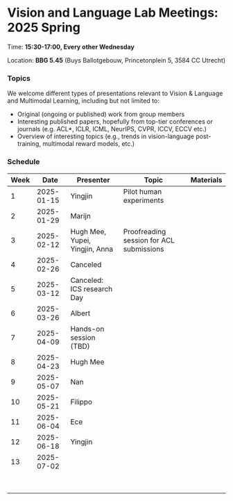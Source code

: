 # Vision and Language Lab Meetings: 2025 Spring

Time: **15:30-17:00, Every other Wednesday**

Location: **BBG 5.45** (Buys Ballotgebouw, Princetonplein 5, 3584 CC Utrecht)

### Topics

We welcome different types of presentations relevant to Vision & Language and Multimodal Learning, including but not limited to:
- Original (ongoing or published) work from group members
- Interesting published papers, hopefully from top-tier conferences or journals
  (e.g. ACL*, ICLR, ICML, NeurIPS, CVPR, ICCV, ECCV etc.)
- Overview of interesting topics
  (e.g., trends in vision-language post-training, multimodal reward models, etc.)

### Schedule

| Week | Date | Presenter | Topic | Materials |
| ---- | ----- | --------- | --------- | --------- |
|1 | 2025-01-15 | Yingjin | Pilot human experiments |  |
|2 | 2025-01-29 | Marijn |  |  |
|3 | 2025-02-12 | Hugh Mee, Yupei, Yingjin, Anna | Proofreading session for ACL submissions |  |
|4 | 2025-02-26 | Canceled |  |  |
|5 | 2025-03-12 | Canceled: ICS research Day |                                          |  |
|6 | 2025-03-26 | Albert |  |  |
|7 | 2025-04-09 | Hands-on session (TBD) |                                          |           |
|8 | 2025-04-23 | Hugh Mee |  |  |
|9 | 2025-05-07 | Nan |  |  |
|10 | 2025-05-21 | Filippo |  |  |
|11 | 2025-06-04 | Ece |  |  |
|12 | 2025-06-18 | Yingjin |  |  |
|13 | 2025-07-02 |                                |                                          |           |
|      |            |                                |                                          |           |
|      |            |  |  |  |
|      |            |                                |                                          |           |
|      |            |                                |                                          |           |
|      |            |                                |                                          |           |
|      |            |                                |                                          |           |
|      |            |                                |                                          |           |
|      |            |                                |  |  |
